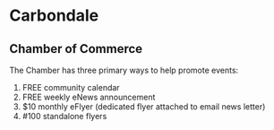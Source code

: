 # Carbondale
## Chamber of Commerce
The Chamber has three primary ways to help promote events:
1. FREE community calendar
2. FREE weekly eNews announcement
3. $10 monthly eFlyer (dedicated flyer attached to email news letter)
4. #100 standalone flyers
